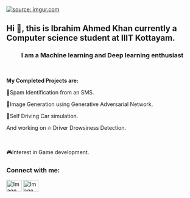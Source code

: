 <a href="https://imgur.com/R53oqff"><img src="https://i.imgur.com/R53oqff.png" title="source: imgur.com" /></a>

Hi 👋, this is Ibrahim Ahmed Khan currently a Computer science student at IIIT Kottayam.
---

<h3 align='center'>I am a Machine learning and Deep learning enthusiast</h3> <br>

<b> My Completed Projects are: </b>
  
<p> 🌟Spam Identification from an SMS. </p>
  
<p> 🌟Image Generation using Generative Adversarial Network. </p>
  
<p> 🌟Self Driving Car simulation. </p>
  
<p> And working on 🔥 Driver Drowsiness Detection. </p>
<br>
<p> 🎮Interest in Game development. </p>

<h3 align="left">Connect with me:</h3>
<p align="left"> 
<a href="https://www.linkedin.com/in/ibrahimahmedkhan/" target="blank"><img align="center" src="https://raw.githubusercontent.com/rahuldkjain/github-profile-readme-generator/master/src/images/icons/Social/linked-in-alt.svg" alt="Image Not Found" height="30" width="40" /></a>
<a href="https://www.instagram.com/ibrahimakhan555/" target="blank"><img align="center" src="https://raw.githubusercontent.com/rahuldkjain/github-profile-readme-generator/master/src/images/icons/Social/instagram.svg" alt="Image Not Found" height="30" width="40" /></a>
</p>
